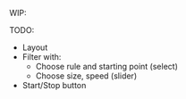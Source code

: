 WIP:

TODO:
  - Layout
  - Filter with:
      - Choose rule and starting point (select)
      - Choose size, speed (slider)
  - Start/Stop button
